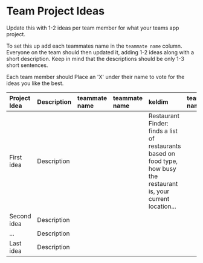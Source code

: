 # Team Project Ideas

Update this with 1-2 ideas per team member for what your teams app project.

To set this up add each teammates name in the `teammate name` column. Everyone
on the team should then updated it, adding 1-2 ideas along with a short 
description. Keep in mind that the descriptions should be only 1-3 short
sentences. 

Each team member should Place an 'X' under their name to vote for the ideas 
you like the best.

| Project Idea | Description | teammate name | teammate name | keldim | teammate name | teammate name | teammate name |
| :--- | :--- | :--- | :--- | :--- | :--- | :--- | :--- |
| First idea | Description | | | Restaurant Finder: finds a list of restaurants based on food type, how busy the restaurant is, your current location... | | | |
| Second idea | Description | | | | | | |
| ... | Description | | | | | | |
| Last idea | Description | | | | | | |

